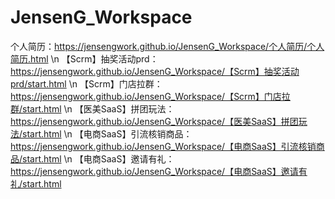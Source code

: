 # JensenG_Workspace
个人简历：https://jensengwork.github.io/JensenG_Workspace/个人简历/个人简历.html \n
【Scrm】抽奖活动prd：https://jensengwork.github.io/JensenG_Workspace/【Scrm】抽奖活动prd/start.html \n
【Scrm】门店拉群：https://jensengwork.github.io/JensenG_Workspace/【Scrm】门店拉群/start.html \n
【医美SaaS】拼团玩法：https://jensengwork.github.io/JensenG_Workspace/【医美SaaS】拼团玩法/start.html \n
【电商SaaS】引流核销商品：https://jensengwork.github.io/JensenG_Workspace/【电商SaaS】引流核销商品/start.html \n
【电商SaaS】邀请有礼：https://jensengwork.github.io/JensenG_Workspace/【电商SaaS】邀请有礼/start.html
